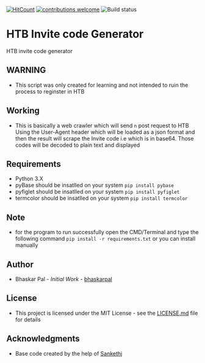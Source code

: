 [![HitCount](http://hits.dwyl.com/onyx-storm/HTB-Invite-Code-Generator.svg)](http://hits.dwyl.com/onyx-storm/HTB-Invite-Code-Generator)
[![contributions welcome](https://img.shields.io/badge/contributions-welcome-brightgreen.svg?style=flat)](https://github.com/onyx-storm)
![Build status](https://ci.appveyor.com/api/projects/status/pjxh5g91jpbh7t84?svg=true)
# HTB Invite code Generator
HTB invite code generator

## WARNING 
* This script was only created for learning and not intended to ruin the process to reginster in HTB

## Working
* This is basically a web crawler which will send `n` post request to HTB Using the User-Agent header which will be loaded as a json format and then the result will scrape the Invite code i.e which is in base64. Those codes will be decoded to plain text and displayed

## Requirements
* Python 3.X
* pyBase should be insatlled on your system `pip install pybase`
* pyfiglet should be insatlled on your system `pip install pyfiglet`
* termcolor should be insatlled on your system `pip install termcolor`


## Note
* for the program to run successfully open the CMD/Terminal and type the following command `pip install -r requirements.txt` or you can install manually 

## Author
* Bhaskar Pal - *Initial Work* - [bhaskarpal](https://github.com/onyx-storm) 

## License
* This project is licensed under the MIT License - see the [LICENSE.md](LICENSE) file for details


## Acknowledgments
* Base code created by the help of [Sankethj](https://github.com/sankethj/hackthebox) 






